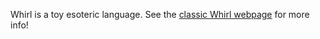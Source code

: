 Whirl is a toy esoteric language. See the [classic Whirl webpage](https://bigzaphod.github.io/Whirl/) for more info!
